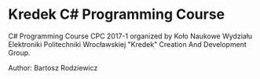 # Kredek C# Programming Course
C# Programming Course CPC 2017-1 organized by Koło Naukowe Wydziału Elektroniki Politechniki Wrocławskiej "Kredek" Creation And Development Group.

Author: Bartosz Rodziewicz
